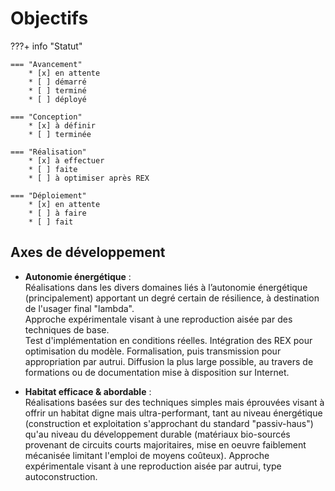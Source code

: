 # Objectifs

???+ info "Statut"

    === "Avancement"
        * [x] en attente
        * [ ] démarré
        * [ ] terminé
        * [ ] déployé

    === "Conception"
        * [x] à définir
        * [ ] terminée

    === "Réalisation"
        * [x] à effectuer
        * [ ] faite
        * [ ] à optimiser après REX

    === "Déploiement"
        * [x] en attente
        * [ ] à faire
        * [ ] fait


## Axes de développement

- **Autonomie énergétique** :  
Réalisations dans les divers domaines liés à l’autonomie énergétique (principalement) apportant un degré certain de résilience, à destination de l'usager final "lambda".  
Approche expérimentale visant à une reproduction aisée par des techniques de base.  
Test d'implémentation en conditions réelles. Intégration des REX pour optimisation du modèle.
Formalisation, puis transmission pour appropriation par autrui. Diffusion la plus large possible, au travers de formations ou de documentation mise à disposition sur Internet.

- **Habitat efficace & abordable** :  
Réalisations basées sur des techniques simples mais éprouvées visant à offrir un habitat digne mais ultra-performant, tant au niveau énergétique (construction et exploitation s'approchant du standard "passiv-haus") qu'au niveau du développement durable (matériaux bio-sourcés provenant de circuits courts majoritaires, mise en oeuvre faiblement mécanisée limitant l'emploi de moyens coûteux). Approche expérimentale visant à une reproduction aisée par autrui, type autoconstruction.